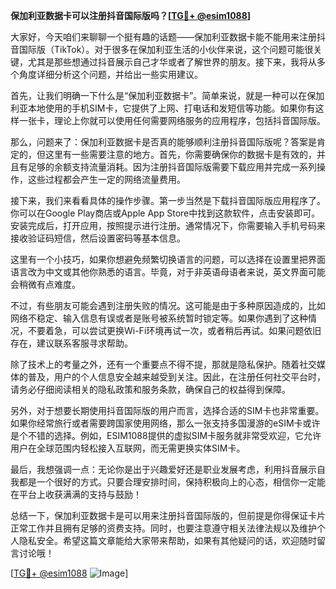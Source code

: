 **保加利亚数据卡可以注册抖音国际版吗？[[TG💪+ @esim1088](https://t.me/s/esim1088)]**

大家好，今天咱们来聊聊一个挺有趣的话题——保加利亚数据卡能不能用来注册抖音国际版（TikTok）。对于很多在保加利亚生活的小伙伴来说，这个问题可能很关键，尤其是那些想通过抖音展示自己才华或者了解世界的朋友。接下来，我将从多个角度详细分析这个问题，并给出一些实用建议。

首先，让我们明确一下什么是“保加利亚数据卡”。简单来说，就是一种可以在保加利亚本地使用的手机SIM卡，它提供了上网、打电话和发短信等功能。如果你有这样一张卡，理论上你就可以使用任何需要网络服务的应用程序，包括抖音国际版。

那么，问题来了：保加利亚数据卡是否真的能够顺利注册抖音国际版呢？答案是肯定的，但这里有一些需要注意的地方。首先，你需要确保你的数据卡是有效的，并且有足够的余额支持流量消耗。因为注册抖音国际版需要下载应用并完成一系列操作，这些过程都会产生一定的网络流量费用。

接下来，我们来看看具体的操作步骤。第一步当然是下载抖音国际版应用程序了。你可以在Google Play商店或Apple App Store中找到这款软件，点击安装即可。安装完成后，打开应用，按照提示进行注册。通常情况下，你需要输入手机号码来接收验证码短信，然后设置密码等基本信息。

这里有一个小技巧，如果你想避免频繁切换语言的问题，可以选择在设置里把界面语言改为中文或其他你熟悉的语言。毕竟，对于非英语母语者来说，英文界面可能会稍微有点难度。

不过，有些朋友可能会遇到注册失败的情况。这可能是由于多种原因造成的，比如网络不稳定、输入信息有误或者是账号被系统暂时锁定等。如果你遇到了这种情况，不要着急，可以尝试更换Wi-Fi环境再试一次，或者稍后再试。如果问题依旧存在，建议联系客服寻求帮助。

除了技术上的考量之外，还有一个重要点不得不提，那就是隐私保护。随着社交媒体的普及，用户的个人信息安全越来越受到关注。因此，在注册任何社交平台时，请务必仔细阅读相关的隐私政策和服务条款，确保自己的权益得到保障。

另外，对于想要长期使用抖音国际版的用户而言，选择合适的SIM卡也非常重要。如果你经常旅行或者需要跨国家使用网络，那么一张支持多国漫游的eSIM卡或许是个不错的选择。例如，ESIM1088提供的虚拟SIM卡服务就非常受欢迎，它允许用户在全球范围内轻松接入互联网，而无需更换实体SIM卡。

最后，我想强调一点：无论你是出于兴趣爱好还是职业发展考虑，利用抖音展示自我都是一个很好的方式。只要合理安排时间，保持积极向上的心态，相信你一定能在平台上收获满满的支持与鼓励！

总结一下，保加利亚数据卡是可以用来注册抖音国际版的，但前提是你得保证卡片正常工作并且拥有足够的资费支持。同时，也要注意遵守相关法律法规以及维护个人隐私安全。希望这篇文章能给大家带来帮助，如果有其他疑问的话，欢迎随时留言讨论哦！

[[TG💪+ @esim1088](https://t.me/s/esim1088) ![Image](https://i.postimg.cc/4NQfJmqS/Snipaste-2025-05-13-00-14-12.png)]